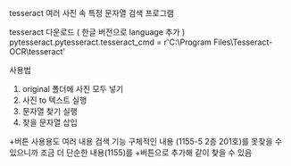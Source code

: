 tesseract 여러 사진 속 특정 문자열 검색 프로그램

tesseract 다운로드 ( 한글 버전으로 language 추가 )
pytesseract.pytesseract.tesseract_cmd = r'C:\Program Files\Tesseract-OCR\tesseract'

사용법
1. original 폴더에 사진 모두 넣기
2. 사진 to 텍스트 실행
3. 문자열 찾기 실행
4. 찾을 문자열 삽입

+버튼 사용용도
여러 내용 검색 기능 
구체적인 내용 (1155-5 2층 201호)를 못찾을 수 있으니까
조금 더 단순한 내용(1155)를 +버튼으로 추가해 같이 찾을 수 있음
